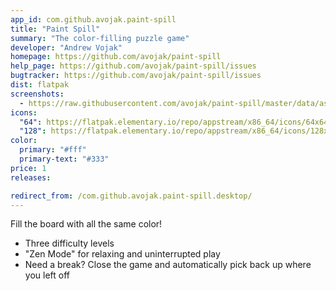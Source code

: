 ```yaml
---
app_id: com.github.avojak.paint-spill
title: "Paint Spill"
summary: "The color-filling puzzle game"
developer: "Andrew Vojak"
homepage: https://github.com/avojak/paint-spill
help_page: https://github.com/avojak/paint-spill/issues
bugtracker: https://github.com/avojak/paint-spill/issues
dist: flatpak
screenshots:
  - https://raw.githubusercontent.com/avojak/paint-spill/master/data/assets/screenshots/paint-spill-screenshot-01.png
icons:
  "64": https://flatpak.elementary.io/repo/appstream/x86_64/icons/64x64/com.github.avojak.paint-spill.png
  "128": https://flatpak.elementary.io/repo/appstream/x86_64/icons/128x128/com.github.avojak.paint-spill.png
color:
  primary: "#fff"
  primary-text: "#333"
price: 1
releases:

redirect_from: /com.github.avojak.paint-spill.desktop/
---
```


<p>Fill the board with all the same color!</p>
<ul>
<li>Three difficulty levels</li>
<li>"Zen Mode" for relaxing and uninterrupted play</li>
<li>Need a break? Close the game and automatically pick back up where you left off</li>
</ul>